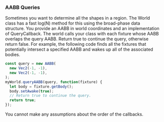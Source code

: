 ### AABB Queries
Sometimes you want to determine all the shapes in a region. The World
class has a fast log(N) method for this using the broad-phase data
structure. You provide an AABB in world coordinates and an
implementation of QueryCallback. The world calls your class with each
fixture whose AABB overlaps the query AABB. Return true to continue the
query, otherwise return false. For example, the following code finds all
the fixtures that potentially intersect a specified AABB and wakes up
all of the associated bodies.

```js
const query = new AABB(
  new Vec2(-1, -1),
  new Vec2(-1, -1),
);
myWorld.queryAABB(query, function(fixture) {
  let body = fixture.getBody();
  body.setAwake(true);
  // Return true to continue the query.
  return true;
});
```

You cannot make any assumptions about the order of the callbacks.
